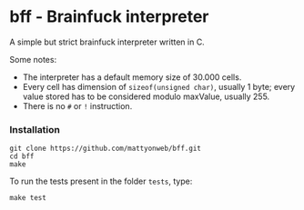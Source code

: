 # bff - Brainfuck interpreter

A simple but strict brainfuck interpreter written in C. 

Some notes:
- The interpreter has a default memory size of 30.000 cells.
- Every cell has dimension of `sizeof(unsigned char)`, usually 1 byte; every value stored has to be considered modulo maxValue, usually 255.
- There is no `#` or `!` instruction.


### Installation
    git clone https://github.com/mattyonweb/bff.git
    cd bff
    make

To run the tests present in the folder `tests`, type:

	make test
